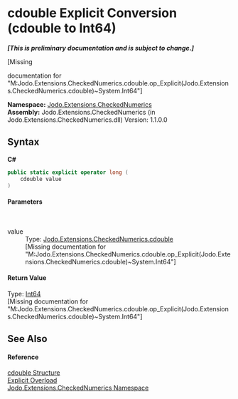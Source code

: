 # cdouble&nbsp;Explicit Conversion (cdouble to Int64)
 _**\[This is preliminary documentation and is subject to change.\]**_

\[Missing <summary> documentation for "M:Jodo.Extensions.CheckedNumerics.cdouble.op_Explicit(Jodo.Extensions.CheckedNumerics.cdouble)~System.Int64"\]

**Namespace:**&nbsp;<a href="N_Jodo_Extensions_CheckedNumerics">Jodo.Extensions.CheckedNumerics</a><br />**Assembly:**&nbsp;Jodo.Extensions.CheckedNumerics (in Jodo.Extensions.CheckedNumerics.dll) Version: 1.1.0.0

## Syntax

**C#**<br />
``` C#
public static explicit operator long (
	cdouble value
)
```


#### Parameters
&nbsp;<dl><dt>value</dt><dd>Type: <a href="T_Jodo_Extensions_CheckedNumerics_cdouble">Jodo.Extensions.CheckedNumerics.cdouble</a><br />\[Missing <param name="value"/> documentation for "M:Jodo.Extensions.CheckedNumerics.cdouble.op_Explicit(Jodo.Extensions.CheckedNumerics.cdouble)~System.Int64"\]</dd></dl>

#### Return Value
Type: <a href="https://docs.microsoft.com/dotnet/api/system.int64" target="_blank" rel="noopener noreferrer">Int64</a><br />\[Missing <returns> documentation for "M:Jodo.Extensions.CheckedNumerics.cdouble.op_Explicit(Jodo.Extensions.CheckedNumerics.cdouble)~System.Int64"\]

## See Also


#### Reference
<a href="T_Jodo_Extensions_CheckedNumerics_cdouble">cdouble Structure</a><br /><a href="Overload_Jodo_Extensions_CheckedNumerics_cdouble_op_Explicit">Explicit Overload</a><br /><a href="N_Jodo_Extensions_CheckedNumerics">Jodo.Extensions.CheckedNumerics Namespace</a><br />